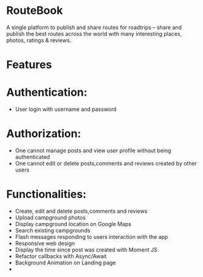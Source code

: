 # RouteBook

A single platform to publish and share routes for roadtrips – share
and publish the best routes across the world with many
interesting places, photos, ratings & reviews.

# Features
# Authentication:

* User login with username and password

# Authorization:

* One cannot manage posts and view user profile without being authenticated
* One cannot edit or delete posts,comments and reviews created by other users

# Functionalities:

* Create, edit and delete posts,comments and reviews 
* Upload campground photos
* Display campground location on Google Maps
* Search existing campgrounds
* Flash messages responding to users interaction with the app
* Responsive web design
* Display the time since post was created with Moment JS
* Refactor callbacks with Async/Await
* Background Animation on Landing page 
* 

